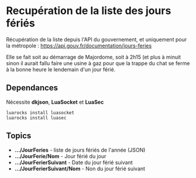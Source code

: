 # Recupération de la liste des jours fériés

Récupération de la liste depuis l'API du gouvernement, et uniquement
pour la métropole : https://api.gouv.fr/documentation/jours-feries

Elle se fait soit au démarrage de Majordome, soit à 2h15 (et plus à minuit 
sinon il aurait fallu faire une usine à gaz pour que la trappe du chat se
ferme à la bonne heure le lendemain d'un jour férié.


## Dependances

Nécessite **dkjson**, **LuaSocket** et **LuaSec**

``` 
luarocks install luasocket
luarocks install luasec
``` 

## Topics

- **.../JourFeries** - liste de jours fériés de l'année (JSON)
- **.../JourFerie/Nom** - Jour férié du jour
- **.../JourFerierSuivant** - Date du jour férié suivant
- **.../JourFerierSuivant/Nom** - Non du jour férié suivant
